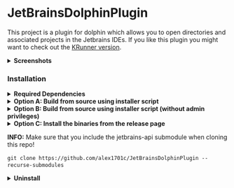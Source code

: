 # JetBrainsDolphinPlugin
This project is a plugin for dolphin which allows you to open directories and associated projects in the Jetbrains IDEs.
If you like this plugin you might want to check out the [KRunner version](https://github.com/alex1701c/JetBrainsRunner).

<details>
<summary><b>Screenshots</b></summary>

#### Submenu for normal folders
![Available CLion projects](https://raw.githubusercontent.com/alex1701c/Screenshots/master/JetBrainsDolphinPlugin/not_a_project.png)

#### Project folder
![Available CLion projects](https://raw.githubusercontent.com/alex1701c/Screenshots/master/JetBrainsDolphinPlugin/clion_project.png)

</details>

### Installation

<details>
<summary><b><b>Required Dependencies</b></b></summary>

<b>Debian/Ubuntu:</b>
```shell
sudo apt install cmake extra-cmake-modules build-essential libkf5kio-dev
```

<b>OpenSUSE:</b>
```shell
sudo zypper install cmake extra-cmake-modules kio-devel
```

<b>Fedora:</b>
```shell
sudo dnf install cmake extra-cmake-modules kf5-kio-devel
```

<b>Arch (Manjaro):</b>
```shell
sudo dnf install cmake extra-cmake-modules kio
```

</details>

<details>
<summary><b>Option A: Build from source using installer script</b></summary>

```shell
curl https://raw.githubusercontent.com/alex1701c/JetBrainsDolphinPlugin/master/install.sh | bash
```

</details>

<details>
<summary><b>Option B: Build from source using installer script (without admin privileges)</b></summary>

```shell
curl https://raw.githubusercontent.com/alex1701c/JetBrainsDolphinPlugin/master/install-user.sh | bash
```

</details>

<details>
<summary><b>Option C: Install the binaries from the release page</b></summary>

```shell
curl https://raw.githubusercontent.com/alex1701c/JetBrainsDolphinPlugin/master/install-binaries-user.sh | bash
```

</details>


**INFO:** Make sure that you include the jetbrains-api submodule when cloning this repo!
```shell
git clone https://github.com/alex1701c/JetBrainsDolphinPlugin --recurse-submodules
```


<details>
<summary><b>Uninstall</b></summary>

#### Disable Plugin
Go to `Configure Dolphin` ➔ `Services` and then uncheck `JetBrainsDolphinPlugin`
#### Remove Plugin
Run `sudo make uninstall` or `sudo ninja uninstall` from the build directory

</details>
